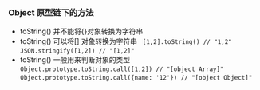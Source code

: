 ### Object 原型链下的方法
* toString() 并不能将{}对象转换为字符串
* toString() 可以将[] 对象转换为字符串 
`` [1,2].toString() // "1,2"``
``JSON.stringify([1,2]) // "[1,2]"``
* toString() 一般用来判断对象的类型 
``Object.prototype.toString.call([1,2]) // "[object Array]"``
``Object.prototype.toString.call({name: '12'}) // "[object Object]"``